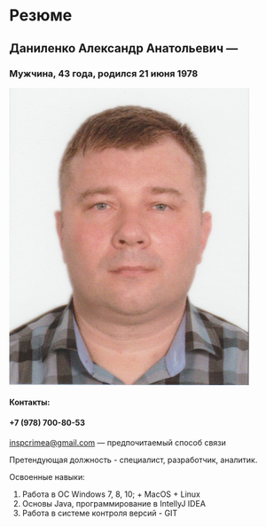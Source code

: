 # Резюме 
## **Даниленко Александр Анатольевич** — 
### Мужчина, 43 года, родился 21 июня 1978

![Фото-Даниленко А.А.](img/Danilenko-Photo.png)

#### Контакты:
#### +7 (978) 700-80-53
inspcrimea@gmail.com — предпочитаемый способ связи



Претендующая должность - специалист, разработчик, аналитик.

Освоенные навыки:
1. Работа в ОС Windows 7, 8, 10; + МасOS + Linux
2. Основы Java, программирование в IntellyJ IDEA
3. Работа в системе контроля версий - GIT
